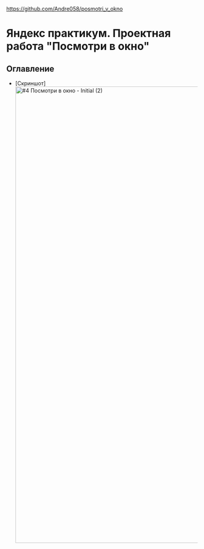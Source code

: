 https://github.com/Andre058/posmotri_v_okno

# Яндекс практикум. Проектная работа "Посмотри в окно" #

## Оглавление

- [Скриншот] <img width="1200" alt="#4 Посмотри в окно - Initial (2)" src="https://github.com/Andre058/posmotri_v_okno/assets/167450526/2474ecb7-3b3f-4a5c-b21c-24b7f73fdb9f">

